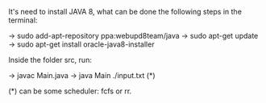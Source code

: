 It's need to install JAVA 8, what can be done the following steps in the terminal:

-> sudo add-apt-repository ppa:webupd8team/java 
-> sudo apt-get update 
-> sudo apt-get install oracle-java8-installer

Inside the folder src, run:

-> javac Main.java
-> java Main ./input.txt (*)

(*) can be some scheduler: fcfs or rr.

